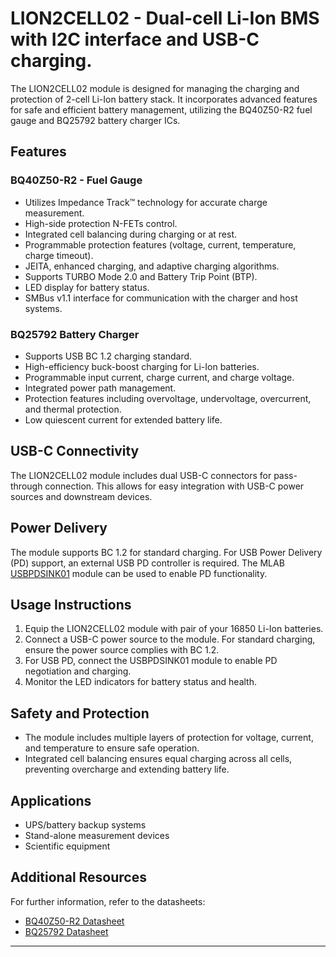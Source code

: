 # LION2CELL02 - Dual-cell Li-Ion BMS with I2C interface and USB-C charging.

The LION2CELL02 module is designed for managing the charging and protection of 2-cell Li-Ion battery stack. It incorporates advanced features for safe and efficient battery management, utilizing the BQ40Z50-R2 fuel gauge and BQ25792 battery charger ICs.

## Features

### BQ40Z50-R2 - Fuel Gauge
- Utilizes Impedance Track™ technology for accurate charge measurement.
- High-side protection N-FETs control.
- Integrated cell balancing during charging or at rest.
- Programmable protection features (voltage, current, temperature, charge timeout).
- JEITA, enhanced charging, and adaptive charging algorithms.
- Supports TURBO Mode 2.0 and Battery Trip Point (BTP).
- LED display for battery status.
- SMBus v1.1 interface for communication with the charger and host systems.

### BQ25792 Battery Charger
- Supports USB BC 1.2 charging standard.
- High-efficiency buck-boost charging for Li-Ion batteries.
- Programmable input current, charge current, and charge voltage.
- Integrated power path management.
- Protection features including overvoltage, undervoltage, overcurrent, and thermal protection.
- Low quiescent current for extended battery life.

## USB-C Connectivity

The LION2CELL02 module includes dual USB-C connectors for pass-through connection. This allows for easy integration with USB-C power sources and downstream devices.

## Power Delivery

The module supports BC 1.2 for standard charging. For USB Power Delivery (PD) support, an external USB PD controller is required. The MLAB [USBPDSINK01](https://www.mlab.cz/module/USBPDSINK01/) module can be used to enable PD functionality.

## Usage Instructions

1. Equip the LION2CELL02 module with pair of your 16850 Li-Ion batteries.
2. Connect a USB-C power source to the module. For standard charging, ensure the power source complies with BC 1.2.
3. For USB PD, connect the USBPDSINK01 module to enable PD negotiation and charging.
4. Monitor the LED indicators for battery status and health.

## Safety and Protection

- The module includes multiple layers of protection for voltage, current, and temperature to ensure safe operation.
- Integrated cell balancing ensures equal charging across all cells, preventing overcharge and extending battery life.

## Applications

- UPS/battery backup systems
- Stand-alone measurement devices
- Scientific equipment

## Additional Resources

For further information, refer to the datasheets:
- [BQ40Z50-R2 Datasheet](https://www.ti.com/product/BQ40Z50-R2)
- [BQ25792 Datasheet](https://www.ti.com/product/BQ25792)

---
